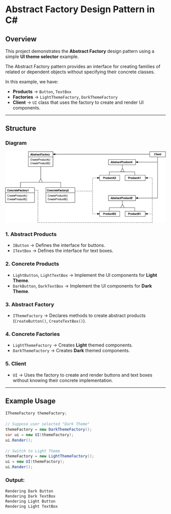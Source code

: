 # Abstract Factory Design Pattern in C\#

## Overview

This project demonstrates the **Abstract Factory** design pattern using a simple **UI theme selector** example.

The Abstract Factory pattern provides an interface for creating families of related or dependent objects without specifying their concrete classes.

In this example, we have:

* **Products** → `Button`, `TextBox`
* **Factories** → `LightThemeFactory`, `DarkThemeFactory`
* **Client** → `UI` class that uses the factory to create and render UI components.

---

## Structure

### Diagram

![Structure Diagram](structure.png)

### 1. Abstract Products

* `IButton` → Defines the interface for buttons.
* `ITextBox` → Defines the interface for text boxes.

### 2. Concrete Products

* `LightButton`, `LightTextBox` → Implement the UI components for **Light Theme**.
* `DarkButton`, `DarkTextBox` → Implement the UI components for **Dark Theme**.

### 3. Abstract Factory

* `IThemeFactory` → Declares methods to create abstract products (`CreateButton()`, `CreateTextBox()`).

### 4. Concrete Factories

* `LightThemeFactory` → Creates **Light** themed components.
* `DarkThemeFactory` → Creates **Dark** themed components.

### 5. Client

* `UI` → Uses the factory to create and render buttons and text boxes without knowing their concrete implementation.

---

## Example Usage

```csharp
IThemeFactory themeFactory;

// Suppose user selected "Dark Theme"
themeFactory = new DarkThemeFactory();
var ui = new UI(themeFactory);
ui.Render();

// Switch to Light Theme
themeFactory = new LightThemeFactory();
ui = new UI(themeFactory);
ui.Render();
```

### Output:

```
Rendering Dark Button
Rendering Dark TextBox
Rendering Light Button
Rendering Light TextBox
```
